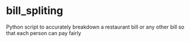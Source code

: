 # bill_spliting
Python script to accurately breakdown a restaurant bill or any other bill so that each person can pay fairly
